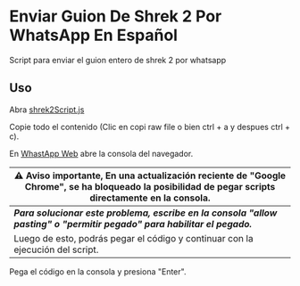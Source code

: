 # Enviar Guion De Shrek 2 Por WhatsApp En Español

Script para enviar el guion entero de shrek 2 por whatsapp

## Uso

Abra [shrek2Script.js](https://github.com/kevinmaar/Script-Guion-Shrek-2-En-Whatsapp/blob/main/shrek2Script.js)

Copie todo el contenido (Clic en copi raw file o bien ctrl + a y despues ctrl + c).

En [WhastApp Web](https://web.whatsapp.com/) abre la consola del navegador.

|  ⚠️ Aviso importante, En una actualización reciente de "Google Chrome", se ha bloqueado la posibilidad de pegar scripts directamente en la consola.|
|--|
|  ***Para solucionar este problema, escribe en la consola "allow pasting" o "permitir pegado" para habilitar el pegado.***| 
|Luego de esto, podrás pegar el código y continuar con la ejecución del script.|


Pega el código en la consola y presiona "Enter".
